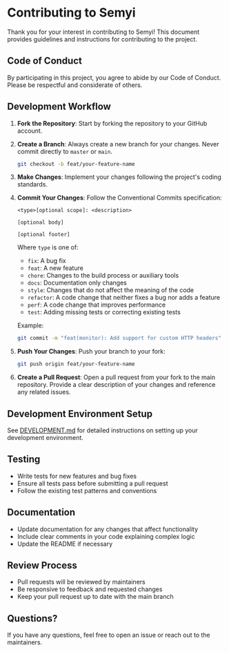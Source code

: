 # Contributing to Semyi

Thank you for your interest in contributing to Semyi! This document provides guidelines and instructions for contributing to the project.

## Code of Conduct

By participating in this project, you agree to abide by our Code of Conduct. Please be respectful and considerate of others.

## Development Workflow

1. **Fork the Repository**: Start by forking the repository to your GitHub account.

2. **Create a Branch**: Always create a new branch for your changes. Never commit directly to `master` or `main`.
   ```bash
   git checkout -b feat/your-feature-name
   ```

3. **Make Changes**: Implement your changes following the project's coding standards.

4. **Commit Your Changes**: Follow the Conventional Commits specification:
   ```
   <type>[optional scope]: <description>

   [optional body]

   [optional footer]
   ```
   Where `type` is one of:
   - `fix`: A bug fix
   - `feat`: A new feature
   - `chore`: Changes to the build process or auxiliary tools
   - `docs`: Documentation only changes
   - `style`: Changes that do not affect the meaning of the code
   - `refactor`: A code change that neither fixes a bug nor adds a feature
   - `perf`: A code change that improves performance
   - `test`: Adding missing tests or correcting existing tests

   Example:
   ```bash
   git commit -m "feat(monitor): Add support for custom HTTP headers" -m "This change allows users to specify custom HTTP headers for their monitors, enabling authentication and other custom requirements."
   ```

5. **Push Your Changes**: Push your branch to your fork:
   ```bash
   git push origin feat/your-feature-name
   ```

6. **Create a Pull Request**: Open a pull request from your fork to the main repository. Provide a clear description of your changes and reference any related issues.

## Development Environment Setup

See [DEVELOPMENT.md](./DEVELOPMENT.md) for detailed instructions on setting up your development environment.

## Testing

- Write tests for new features and bug fixes
- Ensure all tests pass before submitting a pull request
- Follow the existing test patterns and conventions

## Documentation

- Update documentation for any changes that affect functionality
- Include clear comments in your code explaining complex logic
- Update the README if necessary

## Review Process

- Pull requests will be reviewed by maintainers
- Be responsive to feedback and requested changes
- Keep your pull request up to date with the main branch

## Questions?

If you have any questions, feel free to open an issue or reach out to the maintainers. 